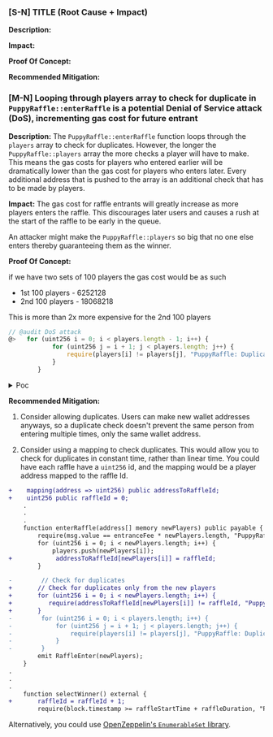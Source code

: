 ### [S-N] TITLE (Root Cause + Impact)

**Description:**

**Impact:**

**Proof Of Concept:**

**Recommended Mitigation:**

### [M-N] Looping through players array to check for duplicate in `PuppyRaffle::enterRaffle` is a potential Denial of Service attack (DoS), incrementing gas cost for future entrant 

**Description:** The `PuppyRaffle::enterRaffle` function loops through the `players` array to check for duplicates. However, the longer the  `PuppyRaffle::players` array the more checks a player will have to make. This means the gas costs for players who entered earlier will be dramatically lower than the gas cost for players who enters later. Every additional address that is pushed to the array is an additional check that has to be made by players.

**Impact:** The gas cost for raffle entrants will greatly increase as more players enters the raffle. This discourages later users and causes a rush at the start of the raffle to be early in the queue. 

An attacker might make the `PuppyRaffle::players` so big that no one else enters thereby guaranteeing them as the winner. 

**Proof Of Concept:** 

if we have two sets of 100 players the gas cost would be as such 
- 1st 100 players - 6252128
- 2nd 100 players - 18068218

This is more than 2x more expensive for the 2nd 100 players

```javascript 
// @audit DoS attack
@>   for (uint256 i = 0; i < players.length - 1; i++) {
            for (uint256 j = i + 1; j < players.length; j++) {
                require(players[i] != players[j], "PuppyRaffle: Duplicate player");
            }
        }

```

<details>
<summary> Poc </summary>

Place the following test into PuppyRaffleTest.t.sol

```javascript 

    function test_denialOfService() public {

        vm.txGasPrice(1);

        uint256 playersNum = 100; 
        address[] memory players = new address[] (playersNum);

        for(uint256 i = 0; i < playersNum; i++){
            players[i] = address(i);
        }

        uint256 gasStart = gasleft();

        puppyRaffle.enterRaffle{value: entranceFee * players.length}(players);
        uint256 gasEnd = gasleft();
        uint256 gasUsedFirst = (gasStart - gasEnd) * tx.gasprice;

        console.log("Gas used by 200 players", gasUsedFirst);


        address[] memory playersTwo = new address[] (playersNum);

        for(uint256 i = 0; i < playersNum; i++){
            playersTwo[i] = address(i + playersNum);
        }

        uint256 gasStartSecond = gasleft();
        
        puppyRaffle.enterRaffle{value: entranceFee * players.length}(playersTwo);
        uint256 gasEndSecond = gasleft();
        uint256 gasUsedSecond = (gasStartSecond - gasEndSecond) * tx.gasprice;

        console.log("Gas used by 200 players", gasUsedSecond);

        assert(gasUsedSecond > gasUsedFirst);

    }

```
</details>

**Recommended Mitigation:**

1. Consider allowing duplicates. Users can make new wallet addresses anyways, so a duplicate check doesn't prevent the same person from entering multiple times, only the same wallet address.

2. Consider using a mapping to check duplicates. This would allow you to check for duplicates in constant time, rather than linear time. You could have each raffle have a `uint256` id, and the mapping would be a player address mapped to the raffle Id. 

```diff
+    mapping(address => uint256) public addressToRaffleId;
+    uint256 public raffleId = 0;
    .
    .
    .
    function enterRaffle(address[] memory newPlayers) public payable {
        require(msg.value == entranceFee * newPlayers.length, "PuppyRaffle: Must send enough to enter raffle");
        for (uint256 i = 0; i < newPlayers.length; i++) {
            players.push(newPlayers[i]);
+            addressToRaffleId[newPlayers[i]] = raffleId;            
        }

-        // Check for duplicates
+       // Check for duplicates only from the new players
+       for (uint256 i = 0; i < newPlayers.length; i++) {
+          require(addressToRaffleId[newPlayers[i]] != raffleId, "PuppyRaffle: Duplicate player");
+       }    
-        for (uint256 i = 0; i < players.length; i++) {
-            for (uint256 j = i + 1; j < players.length; j++) {
-                require(players[i] != players[j], "PuppyRaffle: Duplicate player");
-            }
-        }
        emit RaffleEnter(newPlayers);
    }
.
.
.
    function selectWinner() external {
+       raffleId = raffleId + 1;
        require(block.timestamp >= raffleStartTime + raffleDuration, "PuppyRaffle: Raffle not over");
```

Alternatively, you could use [OpenZeppelin's `EnumerableSet` library](https://docs.openzeppelin.com/contracts/4.x/api/utils#EnumerableSet).

